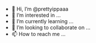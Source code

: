 - 👋 Hi, I’m @prettyippaaa
- 👀 I’m interested in ...
- 🌱 I’m currently learning ...
- 💞️ I’m looking to collaborate on ...
- 📫 How to reach me ...

<!---
prettyippaaa/prettyippaaa is a ✨ special ✨ repository because its `README.md` (this file) appears on your GitHub profile.
You can click the Preview link to take a look at your changes.
--->
